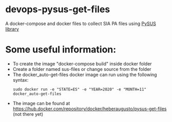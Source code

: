 # devops-pysus-get-files
A docker-compose and docker files to collect SIA PA files using [PySUS library](https://github.com/AlertaDengue/PySUS/)

# Some useful information:

 - To create the image "docker-compose build" inside docker folder
 - Create a folder named sus-files or change source from the folder
 - The docker_auto-get-files docker image can run using the following syntax: 
   ```
   sudo docker run -e "STATE=ES" -e "YEAR=2020" -e "MONTH=11" docker_auto-get-files
   ```
 - The image can be found at https://hub.docker.com/repository/docker/heberaugusto/pysus-get-files (not there yet)
